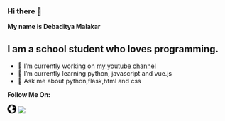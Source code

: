 ### Hi there 👋


**My name is Debaditya Malakar**
## I am a school student who loves programming.

- 🔭 I’m currently working on [my youtube channel](https://www.youtube.com/channel/UC-4ARHLauiuXKWnWPjWZHuQ?view_as=subscriber)
- 🌱 I’m currently learning python, javascript and vue.js
- 💬 Ask me about python,flask,html and css

**Follow Me On:**

[<img height="20" src="https://raw.githubusercontent.com/iconic/open-iconic/master/svg/globe.svg">](https://technicalfriend.netlify.app/)
 [<img height="40" src="https://img.icons8.com/clouds/100/000000/youtube-squared.png">](https://www.youtube.com/channel/UC-4ARHLauiuXKWnWPjWZHuQ?view_as=subscriber)
